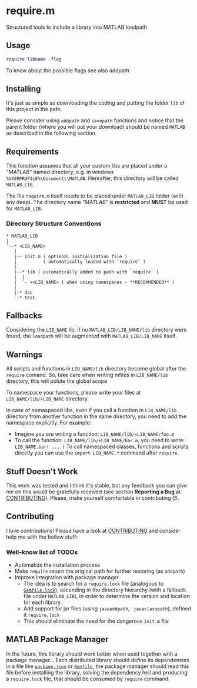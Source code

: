 # require.m

Structured tools to include a library into MATLAB loadpath

## Usage

```matlab
require libname -flag
```
To know about the possible flags see also addpath

## Installing

It's just as simple as downloading the coding and putting the folder `lib` of this project in the path.

Please consider using `addpath` and `savepath` functions and notice that the parent folder (where you will put your download) should be named `MATLAB` as described in the following section.

## Requirements

This function assumes that all your custom libs are placed under a _"MATLAB"_ named directory,
e.g. in windows `%USERPROFILE%\Documents\MATLAB`. Hereafter, this directory will be called
`MATLAB_LIB`.

The file `require.m` itself needs to be placed under `MATLAB_LIB` folder (with any deep).
The directory name _"MATLAB"_ is **restricted** and **MUST** be used for `MATLAB_LIB`.

### Directory Structure Conventions

```
* MATLAB_LIB
|
`--* <LIB_NAME>
   |
   |-- init.m ( optional initialization file )
   |          ( automatically loaded with `require` )
   |
   |--* lib ( automatically added to path with `require` )
   |  |
   |  `- +<LIB_NAME> ( when using namespaces - **RECOMMENDED** )
   |
   |-* doc
   `-* test
```

## Fallbacks

Considering the `LIB_NAME` lib, if no `MATLAB_LIB/LIB_NAME/lib` directory were found,
the `loadpath` will be augmented with `MATLAB_LIB/LIB_NAME` itself.

## Warnings

All scripts and functions in `LIB_NAME/lib` directory become global after the `require` comand.
So, take care when writing mfiles in `LIB_NAME/lib` directory, this will polute the global scope

To namespace your functions, please write your files at `LIB_NAME/lib/+LIB_NAME` directory.

In case of nemaspaced libs, even if you call a function in `LIB_NAME/lib` directory from another
function in the same directory, you need to add the namespace explicitly. For example:
- Imagine you are writing a function: `LIB_NAME/lib/+LIB_NAME/foo.m`
- To call the function: `LIB_NAME/lib/+LIB_NAME/bar.m`, you need to write: `LIB_NAME.bar( ... )`
To call namespaced classes, functions and scripts directly you can use the `import LIB_NAME.*`
command after `require`.

## Stuff Doesn't Work

This work was tested and I think it's stable, but any feedback you can give me on this would be gratefully received (see section **Reporting a Bug** at [CONTRIBUTING](CONTRIBUTING.md)). Please, make yourself comfortable in contributing :blush:.

## Contributing

I love contributions! Please have a look at [CONTRIBUTING](CONTRIBUTING.md) and consider help me with the bellow stuff:

### Well-know list of TODOs

- Automatize the installation process
- Make `require` return the original path for further restoring (as `addpath`)
- Improve integration with package manager.
   - The idea is to search for a `require.lock` file (analogous to [`Gemfile.lock`](http://richonrails.com/articles/how-does-the-gemfile-lock-file-work)), ascending in the directory hierarchy (with a fallback file under `MATLAB_LIB`), in order to determine the version and location for each library.
   - Add support for jar files (using `javaaddpath`, ` javaclasspath`), defined it `require.lock`
   - This should eliminate the need for the dangerous `init.m` file

## MATLAB Package Manager

In the future, this library should work better when used together with a package manager... Each distributed library should define its dependencies in a file like [`package.json`](https://www.npmjs.org/doc/files/package.json.html) or [`Gemfile`](http://bundler.io/gemfile.html), the package manager should read this file before installing the library, solving the dependency hell and producing a `require.lock` file, that should be consumed by `require` command.
